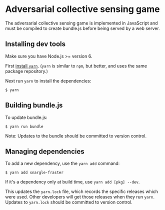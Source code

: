 # Adversarial collective sensing game

The adversarial collective sensing game is implemented in JavaScript
and must be compiled to create bundle.js
before being served by a web server.

## Installing dev tools

Make sure you have Node.js >= version 6.

First [install `yarn`](https://yarnpkg.com/en/docs/install).
(`yarn` is similar to `npm`, but better,
and uses the same package repository.)

Next run `yarn` to install the dependencies:

    $ yarn

## Building bundle.js

To update bundle.js:

    $ yarn run bundle

Note: Updates to the bundle should be committed to version control.

## Managing dependencies

To add a new dependency, use the `yarn add` command:

    $ yarn add snargle-fraster

If it's a dependency only at build time, use `yarn add [pkg] --dev`.

This updates the `yarn.lock` file, which records the specific
releases which were used. Other developers will get those
releases when they run `yarn`. Updates to `yarn.lock`
should be committed to version control.
